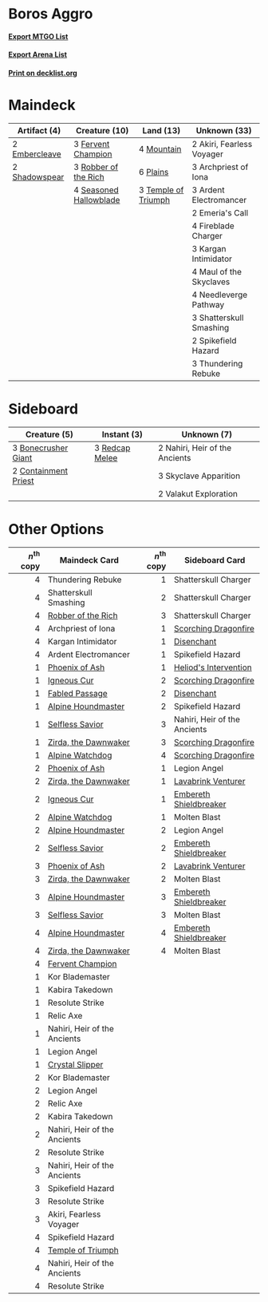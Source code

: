 # Boros Aggro

#### [Export MTGO List](../collection/Boros%20Aggro/Boros%20Aggro.txt)
#### [Export Arena List](../collection/Boros%20Aggro/Boros%20Aggro_arena.txt)
#### [Print on decklist.org](http://decklist.org/?deckmain=2%09Akiri,%20Fearless%20Voyager%0A3%09Archpriest%20of%20Iona%0A3%09Ardent%20Electromancer%0A2%09Embercleave%0A2%09Emeria's%20Call%0A3%09Fervent%20Champion%0A4%09Fireblade%20Charger%0A3%09Kargan%20Intimidator%0A4%09Maul%20of%20the%20Skyclaves%0A4%09Mountain%0A4%09Needleverge%20Pathway%0A6%09Plains%0A3%09Robber%20of%20the%20Rich%0A4%09Seasoned%20Hallowblade%0A2%09Shadowspear%0A3%09Shatterskull%20Smashing%0A2%09Spikefield%20Hazard%0A3%09Temple%20of%20Triumph%0A3%09Thundering%20Rebuke&deckside=3%09Bonecrusher%20Giant%0A2%09Containment%20Priest%0A2%09Nahiri,%20Heir%20of%20the%20Ancients%0A3%09Redcap%20Melee%0A3%09Skyclave%20Apparition%0A2%09Valakut%20Exploration)
# Maindeck

|                                      Artifact (4)                                      |                                          Creature (10)                                          |                                          Land (13)                                           |      Unknown (33)       |
|----------------------------------------------------------------------------------------|-------------------------------------------------------------------------------------------------|----------------------------------------------------------------------------------------------|-------------------------|
|2 [Embercleave](http://gatherer.wizards.com/Pages/Card/Details.aspx?multiverseid=473082)|3 [Fervent Champion](http://gatherer.wizards.com/Pages/Card/Details.aspx?multiverseid=473086)    |4 [Mountain](http://gatherer.wizards.com/Pages/Card/Details.aspx?multiverseid=439859)         |2 Akiri, Fearless Voyager|
|2 [Shadowspear](http://gatherer.wizards.com/Pages/Card/Details.aspx?multiverseid=476487)|3 [Robber of the Rich](http://gatherer.wizards.com/Pages/Card/Details.aspx?multiverseid=473100)  |6 [Plains](http://gatherer.wizards.com/Pages/Card/Details.aspx?multiverseid=439856)           |3 Archpriest of Iona     |
|                                                                                        |4 [Seasoned Hallowblade](http://gatherer.wizards.com/Pages/Card/Details.aspx?multiverseid=485357)|3 [Temple of Triumph](http://gatherer.wizards.com/Pages/Card/Details.aspx?multiverseid=373560)|3 Ardent Electromancer   |
|                                                                                        |                                                                                                 |                                                                                              |2 Emeria's Call          |
|                                                                                        |                                                                                                 |                                                                                              |4 Fireblade Charger      |
|                                                                                        |                                                                                                 |                                                                                              |3 Kargan Intimidator     |
|                                                                                        |                                                                                                 |                                                                                              |4 Maul of the Skyclaves  |
|                                                                                        |                                                                                                 |                                                                                              |4 Needleverge Pathway    |
|                                                                                        |                                                                                                 |                                                                                              |3 Shatterskull Smashing  |
|                                                                                        |                                                                                                 |                                                                                              |2 Spikefield Hazard      |
|                                                                                        |                                                                                                 |                                                                                              |3 Thundering Rebuke      |


# Sideboard

|                                         Creature (5)                                          |                                       Instant (3)                                       |         Unknown (7)          |
|-----------------------------------------------------------------------------------------------|-----------------------------------------------------------------------------------------|------------------------------|
|3 [Bonecrusher Giant](http://gatherer.wizards.com/Pages/Card/Details.aspx?multiverseid=473077) |3 [Redcap Melee](http://gatherer.wizards.com/Pages/Card/Details.aspx?multiverseid=473097)|2 Nahiri, Heir of the Ancients|
|2 [Containment Priest](http://gatherer.wizards.com/Pages/Card/Details.aspx?multiverseid=389470)|                                                                                         |3 Skyclave Apparition         |
|                                                                                               |                                                                                         |2 Valakut Exploration         |


# Other Options

|*n*<sup>th</sup> copy|                                         Maindeck Card                                         |*n*<sup>th</sup> copy|                                         Sideboard Card                                          |
|--------------------:|-----------------------------------------------------------------------------------------------|--------------------:|-------------------------------------------------------------------------------------------------|
|                    4|Thundering Rebuke                                                                              |                    1|Shatterskull Charger                                                                             |
|                    4|Shatterskull Smashing                                                                          |                    2|Shatterskull Charger                                                                             |
|                    4|[Robber of the Rich](http://gatherer.wizards.com/Pages/Card/Details.aspx?multiverseid=473100)  |                    3|Shatterskull Charger                                                                             |
|                    4|Archpriest of Iona                                                                             |                    1|[Scorching Dragonfire](http://gatherer.wizards.com/Pages/Card/Details.aspx?multiverseid=473101)  |
|                    4|Kargan Intimidator                                                                             |                    1|[Disenchant](http://gatherer.wizards.com/Pages/Card/Details.aspx?multiverseid=847)               |
|                    4|Ardent Electromancer                                                                           |                    1|Spikefield Hazard                                                                                |
|                    1|[Phoenix of Ash](http://gatherer.wizards.com/Pages/Card/Details.aspx?multiverseid=476399)      |                    1|[Heliod's Intervention](http://gatherer.wizards.com/Pages/Card/Details.aspx?multiverseid=476270) |
|                    1|[Igneous Cur](http://gatherer.wizards.com/Pages/Card/Details.aspx?multiverseid=485476)         |                    2|[Scorching Dragonfire](http://gatherer.wizards.com/Pages/Card/Details.aspx?multiverseid=473101)  |
|                    1|[Fabled Passage](http://gatherer.wizards.com/Pages/Card/Details.aspx?multiverseid=473206)      |                    2|[Disenchant](http://gatherer.wizards.com/Pages/Card/Details.aspx?multiverseid=847)               |
|                    1|[Alpine Houndmaster](http://gatherer.wizards.com/Pages/Card/Details.aspx?multiverseid=485538)  |                    2|Spikefield Hazard                                                                                |
|                    1|[Selfless Savior](http://gatherer.wizards.com/Pages/Card/Details.aspx?multiverseid=485359)     |                    3|Nahiri, Heir of the Ancients                                                                     |
|                    1|[Zirda, the Dawnwaker](http://gatherer.wizards.com/Pages/Card/Details.aspx?multiverseid=479753)|                    3|[Scorching Dragonfire](http://gatherer.wizards.com/Pages/Card/Details.aspx?multiverseid=473101)  |
|                    1|[Alpine Watchdog](http://gatherer.wizards.com/Pages/Card/Details.aspx?multiverseid=485325)     |                    4|[Scorching Dragonfire](http://gatherer.wizards.com/Pages/Card/Details.aspx?multiverseid=473101)  |
|                    2|[Phoenix of Ash](http://gatherer.wizards.com/Pages/Card/Details.aspx?multiverseid=476399)      |                    1|Legion Angel                                                                                     |
|                    2|[Zirda, the Dawnwaker](http://gatherer.wizards.com/Pages/Card/Details.aspx?multiverseid=479753)|                    1|[Lavabrink Venturer](http://gatherer.wizards.com/Pages/Card/Details.aspx?multiverseid=479539)    |
|                    2|[Igneous Cur](http://gatherer.wizards.com/Pages/Card/Details.aspx?multiverseid=485476)         |                    1|[Embereth Shieldbreaker](http://gatherer.wizards.com/Pages/Card/Details.aspx?multiverseid=473084)|
|                    2|[Alpine Watchdog](http://gatherer.wizards.com/Pages/Card/Details.aspx?multiverseid=485325)     |                    1|Molten Blast                                                                                     |
|                    2|[Alpine Houndmaster](http://gatherer.wizards.com/Pages/Card/Details.aspx?multiverseid=485538)  |                    2|Legion Angel                                                                                     |
|                    2|[Selfless Savior](http://gatherer.wizards.com/Pages/Card/Details.aspx?multiverseid=485359)     |                    2|[Embereth Shieldbreaker](http://gatherer.wizards.com/Pages/Card/Details.aspx?multiverseid=473084)|
|                    3|[Phoenix of Ash](http://gatherer.wizards.com/Pages/Card/Details.aspx?multiverseid=476399)      |                    2|[Lavabrink Venturer](http://gatherer.wizards.com/Pages/Card/Details.aspx?multiverseid=479539)    |
|                    3|[Zirda, the Dawnwaker](http://gatherer.wizards.com/Pages/Card/Details.aspx?multiverseid=479753)|                    2|Molten Blast                                                                                     |
|                    3|[Alpine Houndmaster](http://gatherer.wizards.com/Pages/Card/Details.aspx?multiverseid=485538)  |                    3|[Embereth Shieldbreaker](http://gatherer.wizards.com/Pages/Card/Details.aspx?multiverseid=473084)|
|                    3|[Selfless Savior](http://gatherer.wizards.com/Pages/Card/Details.aspx?multiverseid=485359)     |                    3|Molten Blast                                                                                     |
|                    4|[Alpine Houndmaster](http://gatherer.wizards.com/Pages/Card/Details.aspx?multiverseid=485538)  |                    4|[Embereth Shieldbreaker](http://gatherer.wizards.com/Pages/Card/Details.aspx?multiverseid=473084)|
|                    4|[Zirda, the Dawnwaker](http://gatherer.wizards.com/Pages/Card/Details.aspx?multiverseid=479753)|                    4|Molten Blast                                                                                     |
|                    4|[Fervent Champion](http://gatherer.wizards.com/Pages/Card/Details.aspx?multiverseid=473086)    |                     |                                                                                                 |
|                    1|Kor Blademaster                                                                                |                     |                                                                                                 |
|                    1|Kabira Takedown                                                                                |                     |                                                                                                 |
|                    1|Resolute Strike                                                                                |                     |                                                                                                 |
|                    1|Relic Axe                                                                                      |                     |                                                                                                 |
|                    1|Nahiri, Heir of the Ancients                                                                   |                     |                                                                                                 |
|                    1|Legion Angel                                                                                   |                     |                                                                                                 |
|                    1|[Crystal Slipper](http://gatherer.wizards.com/Pages/Card/Details.aspx?multiverseid=473081)     |                     |                                                                                                 |
|                    2|Kor Blademaster                                                                                |                     |                                                                                                 |
|                    2|Legion Angel                                                                                   |                     |                                                                                                 |
|                    2|Relic Axe                                                                                      |                     |                                                                                                 |
|                    2|Kabira Takedown                                                                                |                     |                                                                                                 |
|                    2|Nahiri, Heir of the Ancients                                                                   |                     |                                                                                                 |
|                    2|Resolute Strike                                                                                |                     |                                                                                                 |
|                    3|Nahiri, Heir of the Ancients                                                                   |                     |                                                                                                 |
|                    3|Spikefield Hazard                                                                              |                     |                                                                                                 |
|                    3|Resolute Strike                                                                                |                     |                                                                                                 |
|                    3|Akiri, Fearless Voyager                                                                        |                     |                                                                                                 |
|                    4|Spikefield Hazard                                                                              |                     |                                                                                                 |
|                    4|[Temple of Triumph](http://gatherer.wizards.com/Pages/Card/Details.aspx?multiverseid=373560)   |                     |                                                                                                 |
|                    4|Nahiri, Heir of the Ancients                                                                   |                     |                                                                                                 |
|                    4|Resolute Strike                                                                                |                     |                                                                                                 |

